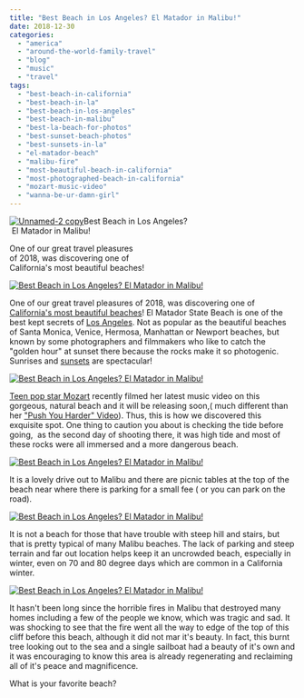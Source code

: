 ```yaml
---
title: "Best Beach in Los Angeles? El Matador in Malibu!"
date: 2018-12-30
categories: 
  - "america"
  - "around-the-world-family-travel"
  - "blog"
  - "music"
  - "travel"
tags: 
  - "best-beach-in-california"
  - "best-beach-in-la"
  - "best-beach-in-los-angeles"
  - "best-beach-in-malibu"
  - "best-la-beach-for-photos"
  - "best-sunset-beach-photos"
  - "best-sunsets-in-la"
  - "el-matador-beach"
  - "malibu-fire"
  - "most-beautiful-beach-in-california"
  - "most-photographed-beach-in-california"
  - "mozart-music-video"
  - "wanna-be-ur-damn-girl"
---
```


[![Unnamed-2 copy](https://pub-ac94b3f306b24c0dba4238943c97f2e1.r2.dev/6a00e5502a95078833022ad3aab329200d.jpg "Unnamed-2 copy")](https://pub-ac94b3f306b24c0dba4238943c97f2e1.r2.dev/6a00e5502a95078833022ad3aab329200d.jpg)Best Beach in Los Angeles?  
 El Matador in Malibu!  
  
One of our great travel pleasures  
of 2018, was discovering one of  
California's most beautiful beaches!   
  
  
  
  

<!--more-->

[![Best Beach in Los Angeles? El Matador in Malibu! ](https://pub-ac94b3f306b24c0dba4238943c97f2e1.r2.dev/6a00e5502a95078833022ad3aab332200d.jpg "Best Beach in Los Angeles? El Matador in Malibu! ")](https://pub-ac94b3f306b24c0dba4238943c97f2e1.r2.dev/6a00e5502a95078833022ad3aab332200d.jpg)

One of our great travel pleasures of 2018, was discovering one of [California's most beautiful beaches](http://soultravelers3new.local/2012/02/beautiful-capitola-californias-oldest-beach.html " California's most beautiful beaches")! El Matador State Beach is one of the best kept secrets of [Los Angeles](http://soultravelers3new.local/2015/08/travel-to-la-without-a-car-.html "Los Angeles without a car"). Not as popular as the beautiful beaches of Santa Monica, Venice, Hermosa, Manhattan or Newport beaches, but known by some photographers and filmmakers who like to catch the "golden hour" at sunset there because the rocks make it so photogenic. Sunrises and [sunsets](http://soultravelers3new.local/2017/03/catching-the-best-california-sunset-in-los-angeles-.html "best sunset beach in california ") are spectacular!  
  
[![Best Beach in Los Angeles? El Matador in Malibu! ](https://pub-ac94b3f306b24c0dba4238943c97f2e1.r2.dev/6a00e5502a95078833022ad3aab3c2200d.jpg "Best Beach in Los Angeles? El Matador in Malibu! ")](https://pub-ac94b3f306b24c0dba4238943c97f2e1.r2.dev/6a00e5502a95078833022ad3aab3c2200d.jpg)  
  

[Teen pop star Mozart](http://soultravelers3new.local/2018/12/pop-singer-mozart-performs-at-simin-hope-foundations-winter-festival.html#more "teen pop star Mozart Dee") recently filmed her latest music video on this gorgeous, natural beach and it will be releasing soon,( much different than her ["Push You Harder" Video](https://www.youtube.com/watch?v=f5n67SVQVB8 "Push you harder by Mozart ")). Thus, this is how we discovered this exquisite spot. One thing to caution you about is checking the tide before going,  as the second day of shooting there, it was high tide and most of these rocks were all immersed and a more dangerous beach. 

[![Best Beach in Los Angeles? El Matador in Malibu! ](https://pub-ac94b3f306b24c0dba4238943c97f2e1.r2.dev/6a00e5502a95078833022ad384aa3b200c.jpg "Best Beach in Los Angeles? El Matador in Malibu! ")](https://pub-ac94b3f306b24c0dba4238943c97f2e1.r2.dev/6a00e5502a95078833022ad384aa3b200c.jpg)

It is a lovely drive out to Malibu and there are picnic tables at the top of the beach near where there is parking for a small fee ( or you can park on the road).   
  
[![Best Beach in Los Angeles? El Matador in Malibu! ](https://pub-ac94b3f306b24c0dba4238943c97f2e1.r2.dev/6a00e5502a95078833022ad3aab4d5200d.jpg "Best Beach in Los Angeles? El Matador in Malibu! ")](https://pub-ac94b3f306b24c0dba4238943c97f2e1.r2.dev/6a00e5502a95078833022ad3aab4d5200d.jpg)  
  

It is not a beach for those that have trouble with steep hill and stairs, but that is pretty typical of many Malibu beaches. The lack of parking and steep terrain and far out location helps keep it an uncrowded beach, especially in winter, even on 70 and 80 degree days which are common in a California winter.   
  
  
[![Best Beach in Los Angeles? El Matador in Malibu! ](https://pub-ac94b3f306b24c0dba4238943c97f2e1.r2.dev/6a00e5502a95078833022ad3aab562200d.jpg "Best Beach in Los Angeles? El Matador in Malibu! ")](https://pub-ac94b3f306b24c0dba4238943c97f2e1.r2.dev/6a00e5502a95078833022ad3aab562200d.jpg)  
  

It hasn't been long since the horrible fires in Malibu that destroyed many homes including a few of the people we know, which was tragic and sad. It was shocking to see that the fire went all the way to edge of the top of this cliff before this beach, although it did not mar it's beauty. In fact, this burnt tree looking out to the sea and a single sailboat had a beauty of it's own and it was encouraging to know this area is already regenerating and reclaiming all of it's peace and magnificence.  
  
What is your favorite beach?
